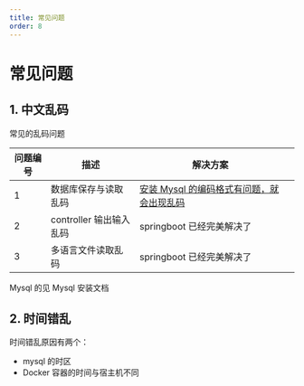 ```yaml
---
title: 常见问题
order: 8
---
```


# 常见问题

## 1. 中文乱码

常见的乱码问题

| 问题编号 | 描述                    | 解决方案                                                        |     |
| -------- | ----------------------- | --------------------------------------------------------------- | --- |
| 1        | 数据库保存与读取乱码    | [安装 Mysql 的编码格式有问题，就会出现乱码](#mysql乱码解决方案) |     |
| 2        | controller 输出输入乱码 | springboot 已经完美解决了                                       |     |
| 3        | 多语言文件读取乱码      | springboot 已经完美解决了                                       |     |

Mysql 的见 Mysql 安装文档

## 2. 时间错乱

时间错乱原因有两个：

- mysql 的时区
- Docker 容器的时间与宿主机不同
